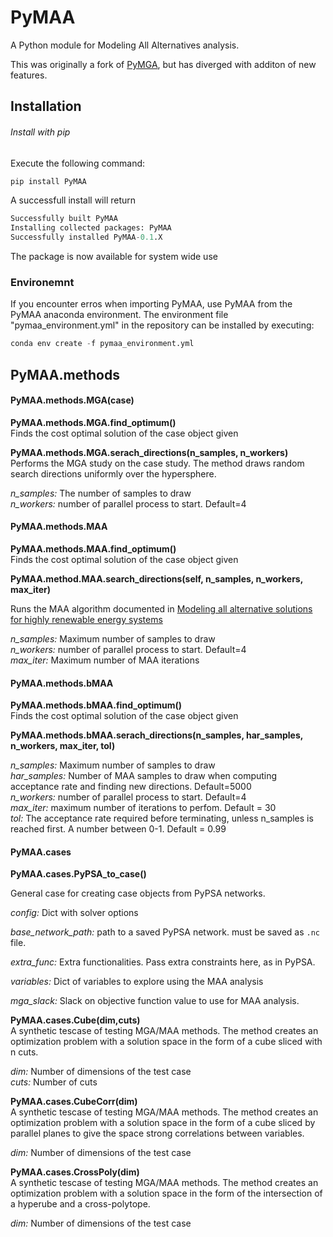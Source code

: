 # PyMAA

A Python module for Modeling All Alternatives analysis. 

This was originally a fork of [PyMGA](https://github.com/TimToernes/PyMGA), but has diverged with additon of new features.

## Installation

###### Install with pip

Execute the following command:

```python
pip install PyMAA
```

A successfull install will return

```python
Successfully built PyMAA
Installing collected packages: PyMAA
Successfully installed PyMAA-0.1.X
```

The package is now available for system wide use

### Environemnt

If you encounter erros when importing PyMAA, use PyMAA from the PyMAA anaconda environment. The environment file "pymaa_environment.yml" in the repository can be installed by executing:

```python
conda env create -f pymaa_environment.yml
```

## PyMAA.methods

#### PyMAA.methods.MGA(case)

**PyMAA.methods.MGA.find_optimum()**   
Finds the cost optimal solution of the case object given

**PyMAA.methods.MGA.serach_directions(n_samples, n_workers)**   
Performs the MGA study on the case study. The method draws random search directions uniformly over the hypersphere.  

*n_samples:* The number of samples to draw  
*n_workers:* number of parallel process to start. Default=4

#### PyMAA.methods.MAA

**PyMAA.methods.MAA.find_optimum()**   
Finds the cost optimal solution of the case object given

**PyMAA.method.MAA.search_directions(self, n_samples, n_workers, max_iter)**

Runs the MAA algorithm documented in [Modeling all alternative solutions for highly renewable energy systems](https://doi.org/10.1016/j.energy.2021.121294)

*n_samples:* Maximum number of samples to draw  
*n_workers:* number of parallel process to start. Default=4  
*max_iter:* Maximum number of MAA iterations  

#### PyMAA.methods.bMAA<br>

**PyMAA.methods.bMAA.find_optimum()**<br>
Finds the cost optimal solution of the case object given

**PyMAA.methods.bMAA.serach_directions(n_samples, har_samples, n_workers, max_iter, tol)**<br>

*n_samples:* Maximum number of samples to draw  <br>
*har_samples:* Number of MAA samples to draw when computing acceptance rate and finding new directions. Default=5000  <br>
*n_workers:* number of parallel process to start. Default=4  <br>
*max_iter:* maximum number of iterations to perfom. Default = 30  <br>
*tol:* The acceptance rate required before terminating, unless n_samples is reached first. A number between 0-1. Default = 0.99  <br>

#### PyMAA.cases<br>

**PyMAA.cases.PyPSA_to_case()**<br>

General case for creating case objects from PyPSA networks.

*config:* Dict with solver options

*base_network_path:* path to a saved PyPSA network. must be saved as ```.nc``` file.

*extra_func:* Extra functionalities. Pass extra constraints here, as in PyPSA.

*variables:* Dict of variables to explore using the MAA analysis

*mga_slack:* Slack on objective function value to use for MAA analysis.

**PyMAA.cases.Cube(dim,cuts)**<br>
A synthetic tescase of testing MGA/MAA methods. The method creates an optimization problem with a solution space in the form of a cube sliced with n cuts. <br>

*dim:* Number of dimensions of the test case <br>
*cuts:* Number of cuts <br>

**PyMAA.cases.CubeCorr(dim)**<br>
A synthetic tescase of testing MGA/MAA methods. The method creates an optimization problem with a solution space in the form of a cube sliced by parallel planes to give the space strong correlations between variables.<br>

*dim:* Number of dimensions of the test case<br>

**PyMAA.cases.CrossPoly(dim)**<br>
A synthetic tescase of testing MGA/MAA methods. The method creates an optimization problem with a solution space in the form of the intersection of a hyperube and a cross-polytope. <br>

*dim:* Number of dimensions of the test case <br>

